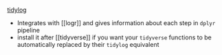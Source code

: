 [tidylog](https://cran.r-project.org/web/packages/tidylog/readme/README.html)

- Integrates with [[logr]] and gives information about each step in `dplyr` pipeline
- install it after [[tidyverse]] if you want your `tidyverse` functions to be automatically replaced by their `tidylog` equivalent

